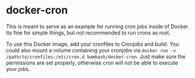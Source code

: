 # docker-cron
This is meant to serve as an example for running cron jobs inside of Docker. Its fine for simple things, but not recommended to run crons as root.

To use this Docker image, add your cronfiles to Cronjobs and build. You could also mount a volume containing your cronjobs via ```docker run -v /path/to/cronfiles:/etc/cron.d bambash/docker-cron```. Just make sure the permissions are set properly, otherwise cron will not be able to execute your jobs.

